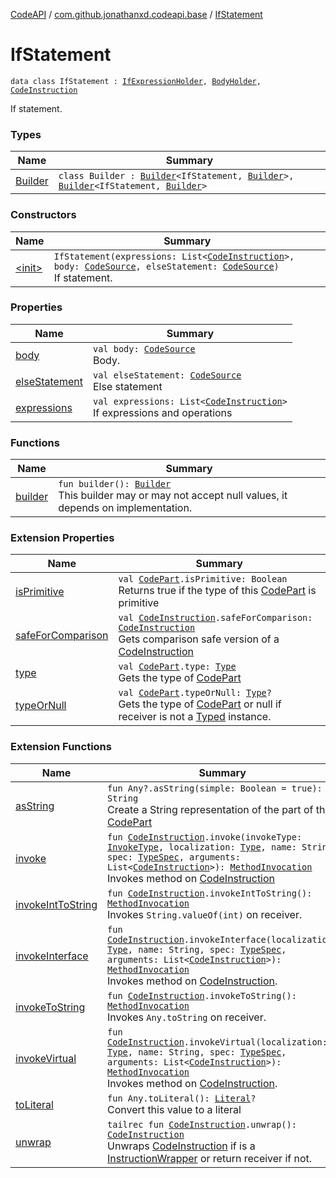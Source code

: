 [CodeAPI](../../index.md) / [com.github.jonathanxd.codeapi.base](../index.md) / [IfStatement](.)

# IfStatement

`data class IfStatement : `[`IfExpressionHolder`](../-if-expression-holder/index.md)`, `[`BodyHolder`](../-body-holder/index.md)`, `[`CodeInstruction`](../../com.github.jonathanxd.codeapi/-code-instruction.md)

If statement.

### Types

| Name | Summary |
|---|---|
| [Builder](-builder/index.md) | `class Builder : `[`Builder`](../-if-expression-holder/-builder/index.md)`<IfStatement, `[`Builder`](-builder/index.md)`>, `[`Builder`](../-body-holder/-builder/index.md)`<IfStatement, `[`Builder`](-builder/index.md)`>` |

### Constructors

| Name | Summary |
|---|---|
| [&lt;init&gt;](-init-.md) | `IfStatement(expressions: List<`[`CodeInstruction`](../../com.github.jonathanxd.codeapi/-code-instruction.md)`>, body: `[`CodeSource`](../../com.github.jonathanxd.codeapi/-code-source/index.md)`, elseStatement: `[`CodeSource`](../../com.github.jonathanxd.codeapi/-code-source/index.md)`)`<br>If statement. |

### Properties

| Name | Summary |
|---|---|
| [body](body.md) | `val body: `[`CodeSource`](../../com.github.jonathanxd.codeapi/-code-source/index.md)<br>Body. |
| [elseStatement](else-statement.md) | `val elseStatement: `[`CodeSource`](../../com.github.jonathanxd.codeapi/-code-source/index.md)<br>Else statement |
| [expressions](expressions.md) | `val expressions: List<`[`CodeInstruction`](../../com.github.jonathanxd.codeapi/-code-instruction.md)`>`<br>If expressions and operations |

### Functions

| Name | Summary |
|---|---|
| [builder](builder.md) | `fun builder(): `[`Builder`](-builder/index.md)<br>This builder may or may not accept null values, it depends on implementation. |

### Extension Properties

| Name | Summary |
|---|---|
| [isPrimitive](../../com.github.jonathanxd.codeapi.util/is-primitive.md) | `val `[`CodePart`](../../com.github.jonathanxd.codeapi/-code-part/index.md)`.isPrimitive: Boolean`<br>Returns true if the type of this [CodePart](../../com.github.jonathanxd.codeapi/-code-part/index.md) is primitive |
| [safeForComparison](../../com.github.jonathanxd.codeapi.util/safe-for-comparison.md) | `val `[`CodeInstruction`](../../com.github.jonathanxd.codeapi/-code-instruction.md)`.safeForComparison: `[`CodeInstruction`](../../com.github.jonathanxd.codeapi/-code-instruction.md)<br>Gets comparison safe version of a [CodeInstruction](../../com.github.jonathanxd.codeapi/-code-instruction.md) |
| [type](../../com.github.jonathanxd.codeapi.util/type.md) | `val `[`CodePart`](../../com.github.jonathanxd.codeapi/-code-part/index.md)`.type: `[`Type`](http://docs.oracle.com/javase/6/docs/api/java/lang/reflect/Type.html)<br>Gets the type of [CodePart](../../com.github.jonathanxd.codeapi/-code-part/index.md) |
| [typeOrNull](../../com.github.jonathanxd.codeapi.util/type-or-null.md) | `val `[`CodePart`](../../com.github.jonathanxd.codeapi/-code-part/index.md)`.typeOrNull: `[`Type`](http://docs.oracle.com/javase/6/docs/api/java/lang/reflect/Type.html)`?`<br>Gets the type of [CodePart](../../com.github.jonathanxd.codeapi/-code-part/index.md) or null if receiver is not a [Typed](../-typed/index.md) instance. |

### Extension Functions

| Name | Summary |
|---|---|
| [asString](../../com.github.jonathanxd.codeapi.util/kotlin.-any/as-string.md) | `fun Any?.asString(simple: Boolean = true): String`<br>Create a String representation of the part of this [CodePart](../../com.github.jonathanxd.codeapi/-code-part/index.md) |
| [invoke](../../com.github.jonathanxd.codeapi.factory/invoke.md) | `fun `[`CodeInstruction`](../../com.github.jonathanxd.codeapi/-code-instruction.md)`.invoke(invokeType: `[`InvokeType`](../-invoke-type/index.md)`, localization: `[`Type`](http://docs.oracle.com/javase/6/docs/api/java/lang/reflect/Type.html)`, name: String, spec: `[`TypeSpec`](../-type-spec/index.md)`, arguments: List<`[`CodeInstruction`](../../com.github.jonathanxd.codeapi/-code-instruction.md)`>): `[`MethodInvocation`](../-method-invocation/index.md)<br>Invokes method on [CodeInstruction](../../com.github.jonathanxd.codeapi/-code-instruction.md) |
| [invokeIntToString](../../com.github.jonathanxd.codeapi.helper/invoke-int-to-string.md) | `fun `[`CodeInstruction`](../../com.github.jonathanxd.codeapi/-code-instruction.md)`.invokeIntToString(): `[`MethodInvocation`](../-method-invocation/index.md)<br>Invokes `String.valueOf(int)` on receiver. |
| [invokeInterface](../../com.github.jonathanxd.codeapi.factory/invoke-interface.md) | `fun `[`CodeInstruction`](../../com.github.jonathanxd.codeapi/-code-instruction.md)`.invokeInterface(localization: `[`Type`](http://docs.oracle.com/javase/6/docs/api/java/lang/reflect/Type.html)`, name: String, spec: `[`TypeSpec`](../-type-spec/index.md)`, arguments: List<`[`CodeInstruction`](../../com.github.jonathanxd.codeapi/-code-instruction.md)`>): `[`MethodInvocation`](../-method-invocation/index.md)<br>Invokes method on [CodeInstruction](../../com.github.jonathanxd.codeapi/-code-instruction.md). |
| [invokeToString](../../com.github.jonathanxd.codeapi.helper/invoke-to-string.md) | `fun `[`CodeInstruction`](../../com.github.jonathanxd.codeapi/-code-instruction.md)`.invokeToString(): `[`MethodInvocation`](../-method-invocation/index.md)<br>Invokes `Any.toString` on receiver. |
| [invokeVirtual](../../com.github.jonathanxd.codeapi.factory/invoke-virtual.md) | `fun `[`CodeInstruction`](../../com.github.jonathanxd.codeapi/-code-instruction.md)`.invokeVirtual(localization: `[`Type`](http://docs.oracle.com/javase/6/docs/api/java/lang/reflect/Type.html)`, name: String, spec: `[`TypeSpec`](../-type-spec/index.md)`, arguments: List<`[`CodeInstruction`](../../com.github.jonathanxd.codeapi/-code-instruction.md)`>): `[`MethodInvocation`](../-method-invocation/index.md)<br>Invokes method on [CodeInstruction](../../com.github.jonathanxd.codeapi/-code-instruction.md). |
| [toLiteral](../../com.github.jonathanxd.codeapi.util.conversion/kotlin.-any/to-literal.md) | `fun Any.toLiteral(): `[`Literal`](../../com.github.jonathanxd.codeapi.literal/-literal/index.md)`?`<br>Convert this value to a literal |
| [unwrap](../../com.github.jonathanxd.codeapi.util/unwrap.md) | `tailrec fun `[`CodeInstruction`](../../com.github.jonathanxd.codeapi/-code-instruction.md)`.unwrap(): `[`CodeInstruction`](../../com.github.jonathanxd.codeapi/-code-instruction.md)<br>Unwraps [CodeInstruction](../../com.github.jonathanxd.codeapi/-code-instruction.md) if is a [InstructionWrapper](#) or return receiver if not. |
